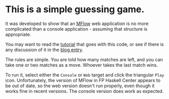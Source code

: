 # This is a simple guessing game.

It was developed to show that an [MFlow](http://mflowdemo.herokuapp.com) web application
is no more complicated than a console application - assuming that structure is appropriate.

You may want to read the
[tutorial](https://www.fpcomplete.com/user/mwm/mflow-like-a-console)
that goes with this code, or see if there is any discussion of it in the
[blog entry](http://blog.mired.org/2014/05/web-apps-that-write-like-console-apps_12.html).

The rules are simple. You are told how many matches are left, and you can take one or two
matches as a move. Whoever takes the last match wins.

To run it, select either the `Console` or `Web` target and click the triangular `Play` icon.
Unfortunately, the version of MFlow in FP Haskell Center appears to be out of date, so the
web version doesn't run properly, even though it works fine in recent versions. The console
version does work as expected.
